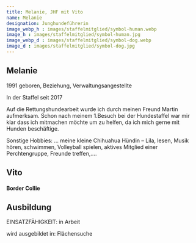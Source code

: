 ```yaml
---
title: Melanie, JHF mit Vito
name: Melanie
designation: Junghundeführerin
image_webp_h : images/staffelmitglied/symbol-human.webp
image_h : images/staffelmitglied/symbol-human.jpg
image_webp_d : images/staffelmitglied/symbol-dog.webp
image_d : images/staffelmitglied/symbol-dog.jpg
---
```

## Melanie
1991 geboren, Beziehung, Verwaltungsangestellte

In der Staffel seit 2017

Auf die Rettungshundearbeit wurde ich durch meinen Freund Martin aufmerksam. Schon nach meinem 1.Besuch bei der Hundestaffel war mir klar dass ich mitmachen möchte um zu helfen, da ich mich gerne mit Hunden beschäftige.

Sonstige Hobbies: … meine kleine Chihuahua Hündin – Lila, lesen, Musik hören, schwimmen, Volleyball spielen, aktives Mitglied einer Perchtengruppe, Freunde treffen,….

## Vito
#### Border Collie 

## Ausbildung
EINSATZFÄHIGKEIT:  in Arbeit

wird ausgebildet in: Flächensuche